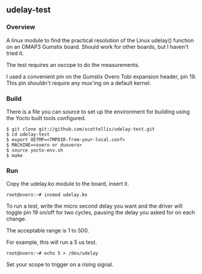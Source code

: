 ## udelay-test

### Overview

A linux module to find the practical resolution of the Linux udelay() 
function on an OMAP3 Gumstix board. Should work for other boards,
but I haven't tried it.

The test requires an oscope to do the measurements. 

I used a convenient pin on the Gumstix Overo Tobi expansion header, pin 19.
This pin shouldn't require any mux'ing on a default kernel.


### Build

There is a file you can source to set up the environment for building using
the Yocto built tools configured.

    $ git clone git://github.com/scottellis/udelay-test.git
    $ cd udelay-test
    $ export OETMP=<TMPDIR-from-your-local.conf>
    $ MACHINE=<overo or duovero>
    $ source yocto-env.sh
    $ make
 

### Run
 
Copy the udelay.ko module to the board, insert it.

    root@overo:~# insmod udelay.ko

To run a test, write the micro second delay you want and the driver will
toggle pin 19 on/off for two cycles, pausing the delay you asked for on
each change.

The acceptable range is 1 to 500.

For example, this will run a 5 us test.

    root@overo:~# echo 5 > /dev/udelay


Set your scope to trigger on a rising signal.

